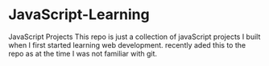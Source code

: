 # JavaScript-Learning
JavaScript Projects 
This repo is just a collection of javaScript projects I built when I first started learning web development. 
recently aded this to the repo as at the time I was not familiar with git.
